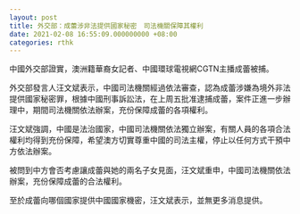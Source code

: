 ```yaml
---
layout: post
title: 外交部：成蕾涉非法提供國家秘密　司法機關保障其權利
date: 2021-02-08 16:55:09.000000000 +08:00
categories: rthk
---
```


中國外交部證實，澳洲籍華裔女記者、中國環球電視網CGTN主播成蕾被捕。

外交部發言人汪文斌表示，中國司法機關經過依法審查，認為成蕾涉嫌為境外非法提供國家秘密罪，根據中國刑事訴訟法，在上周五批准逮捕成蕾，案件正進一步辦理中，期間司法機關依法辦案，充份保障成蕾的各項權利。

汪文斌強調，中國是法治國家，中國司法機關依法獨立辦案，有關人員的各項合法權利均得到充份保障，希望澳方切實尊重中國的司法主權，停止以任何方式干預中方依法辦案。

被問到中方會否考慮讓成蕾與她的兩名子女見面，汪文斌重申，中國司法機關依法辦案，充份保障成蕾的合法權利。

至於成蕾向哪個國家提供中國國家機密，汪文斌表示，並無更多消息提供。
